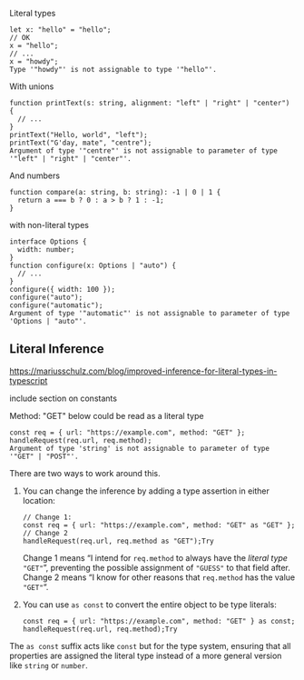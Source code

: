 Literal types

```
let x: "hello" = "hello";
// OK
x = "hello";
// ...
x = "howdy";
Type '"howdy"' is not assignable to type '"hello"'.
```

With unions

```
function printText(s: string, alignment: "left" | "right" | "center") {
  // ...
}
printText("Hello, world", "left");
printText("G'day, mate", "centre");
Argument of type '"centre"' is not assignable to parameter of type '"left" | "right" | "center"'.
```

And numbers

```
function compare(a: string, b: string): -1 | 0 | 1 {
  return a === b ? 0 : a > b ? 1 : -1;
}
```

with non-literal types

```
interface Options {
  width: number;
}
function configure(x: Options | "auto") {
  // ...
}
configure({ width: 100 });
configure("auto");
configure("automatic");
Argument of type '"automatic"' is not assignable to parameter of type 'Options | "auto"'.
```

<h2> Literal Inference </h2>



https://mariusschulz.com/blog/improved-inference-for-literal-types-in-typescript

include section on constants



Method: "GET" below could be read as a literal type

```
const req = { url: "https://example.com", method: "GET" };
handleRequest(req.url, req.method);
Argument of type 'string' is not assignable to parameter of type '"GET" | "POST"'.
```

There are two ways to work around this.

1. You can change the inference by adding a type assertion in either location:

   ```
   // Change 1:
   const req = { url: "https://example.com", method: "GET" as "GET" };
   // Change 2
   handleRequest(req.url, req.method as "GET");Try
   ```

   Change 1 means “I intend for `req.method` to always have the *literal type* `"GET"`”, preventing the possible assignment of `"GUESS"` to that field after. Change 2 means “I know for other reasons that `req.method` has the value `"GET"`“.

2. You can use `as const` to convert the entire object to be type literals:

   ```
   const req = { url: "https://example.com", method: "GET" } as const;
   handleRequest(req.url, req.method);Try
   ```

The `as const` suffix acts like `const` but for the type system, ensuring that all properties are assigned the literal type instead of a more general version like `string` or `number`.
